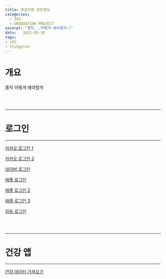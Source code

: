 ```yaml
---
title: 졸업작품 관련정보
categories: 
  - IOS
  - GRADUATION PROJECT
excerpt: "졸작...어떻게 해야할까:)"
date:   2022-05-30
tags:
- iOS
- Studyplan
---
```


# 개요

졸작 어떻게 해야할까



<br />
<br />


---

# 로그인

---

[카카오 로그인 1](https://velog.io/@parkgyurim/iOS-SwiftUI-Kakao-Login)

[카카오 로그인 2](https://coding-rengar.tistory.com/3)

[네이버 로그인](https://velog.io/@parkgyurim/iOS-SwiftUI-Naver-Login)

[애플 로그인](https://medium.com/hcleedev/swift-apple-%EB%A1%9C%EA%B7%B8%EC%9D%B8-firebase%EC%99%80-%EC%97%B0%EB%8F%99%ED%95%B4-%EB%A7%8C%EB%93%A4%EA%B8%B0-swiftui-9e0e3106d4c5)

[애플 로그인 2](https://kka7.tistory.com/165)

[애플 로그인 3](https://sweetdev.tistory.com/794)

[자동 로그인](https://hyesunzzang.tistory.com/50)


<br />
<br />


---

# 건강 앱

---

[건강 데이터 가져오기](https://developer.apple.com/documentation/healthkit)
